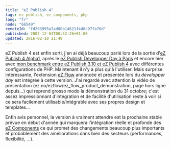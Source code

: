 ```yaml
---
title: "eZ Publish 4"
tags: ez publish, ez components, php
lang: "fr"
node: "66549"
remoteId: "fd293995a7ad00b14621f4d8c97fa76d"
published: 2007-12-04T00:52:26+01:00
updated: 2016-02-10 21:49
---
```


eZ Publish 4 est enfin sorti, j'en ai déjà beaucoup parlé lors de la sortie
d'[eZ Publish 4 Alpha1](/post/ez-publish-4-alpha-1-et-beaucoup-d-autres-choses),
après le [eZ Publish Developper Day à
Paris](/post/ez-publish-developer-day-a-paris-le-31-10-2007) et encore hier avec
[mon benchmark entre eZ Publish 3.10 et eZ Publish
4](/post/benchmark-between-ez-publish-4-and-ez-publish-3-10-with-or-without-a-php-opcode-cache)
avec différentes configurations de PHP. Maintenant il n'y a plus qu'à
l'utiliser. Mais surprise intéressante, l'extension [eZ
Flow](https://doc.ez.no/Extensions/eZ-Publish-extensions/eZ-Flow) annoncée et présentée lors du *developper day* est
intégrée à cette version. J'ai regardé avec attention la vidéo de
présentation (ez.no/ezflow/ez_flow_product_demonstration, page hors ligne
depuis...) qui reprend
grosso modo la démonstration du 31 octobre; c'est assez impressionnant
d'intégration et de facilité d'utilisation reste à voir si ce sera facilement
utilisable/intégrable avec ses propres design et templates...

Enfin avis personnel, la version à vraiment attendre est la prochaine stable
prévue en début d'année qui marquera l'intégration réelle et profonde des [eZ
Components](http://ezcomponents.org/) ce qui promet des changements beaucoup
plus importants et probablement des améliorations dans bien des secteurs
(performances, flexibilité, ...).
